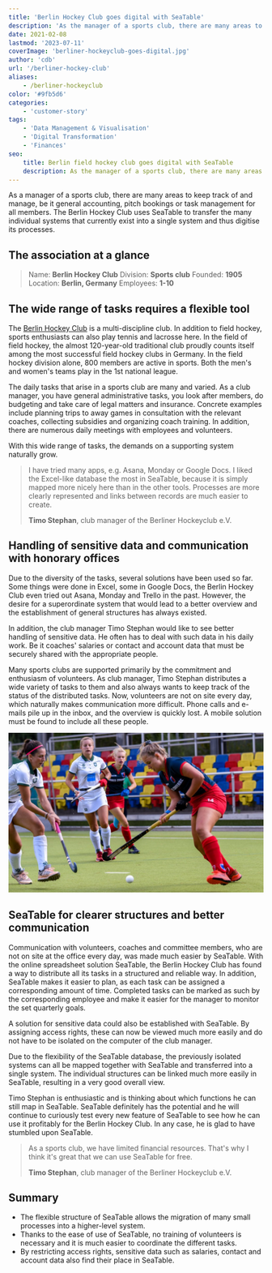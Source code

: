 ```yaml
---
title: 'Berlin Hockey Club goes digital with SeaTable'
description: 'As the manager of a sports club, there are many areas to oversee and manage, be it general accounting, pitch bookings or the task management of all members. The Berlin field hockey club uses SeaTable to transfer the many individual systems that currently exist into a single system and thus digitize its processes.'
date: 2021-02-08
lastmod: '2023-07-11'
coverImage: 'berliner-hockeyclub-goes-digital.jpg'
author: 'cdb'
url: '/berliner-hockey-club'
aliases:
    - /berliner-hockeyclub
color: '#9fb5d6'
categories:
    - 'customer-story'
tags:
    - 'Data Management & Visualisation'
    - 'Digital Transformation'
    - 'Finances'
seo:
    title: Berlin field hockey club goes digital with SeaTable
    description: As the manager of a sports club, there are many areas to oversee and manage, be it general accounting, pitch bookings or the task management of all members. The Berlin Hockey Club uses SeaTable to transfer the many individual systems that currently exist into a single system and thus digitize its processes.
---
```


As a manager of a sports club, there are many areas to keep track of and manage, be it general accounting, pitch bookings or task management for all members. The Berlin Hockey Club uses SeaTable to transfer the many individual systems that currently exist into a single system and thus digitise its processes.

## The association at a glance

> Name: **Berlin Hockey Club**
> Division: **Sports club**
> Founded: **1905**
> Location: **Berlin, Germany**
> Employees: **1-10**

## The wide range of tasks requires a flexible tool

The [Berlin Hockey Club](https://www.berlinerhc.de/) is a multi-discipline club. In addition to field hockey, sports enthusiasts can also play tennis and lacrosse here. In the field of field hockey, the almost 120-year-old traditional club proudly counts itself among the most successful field hockey clubs in Germany. In the field hockey division alone, 800 members are active in sports. Both the men's and women's teams play in the 1st national league.

The daily tasks that arise in a sports club are many and varied. As a club manager, you have general administrative tasks, you look after members, do budgeting and take care of legal matters and insurance. Concrete examples include planning trips to away games in consultation with the relevant coaches, collecting subsidies and organizing coach training. In addition, there are numerous daily meetings with employees and volunteers.

With this wide range of tasks, the demands on a supporting system naturally grow.

> I have tried many apps, e.g. Asana, Monday or Google Docs. I liked the Excel-like database the most in SeaTable, because it is simply mapped more nicely here than in the other tools. Processes are more clearly represented and links between records are much easier to create.
>
> **Timo Stephan**, club manager of the Berliner Hockeyclub e.V.

## Handling of sensitive data and communication with honorary offices

Due to the diversity of the tasks, several solutions have been used so far. Some things were done in Excel, some in Google Docs, the Berlin Hockey Club even tried out Asana, Monday and Trello in the past. However, the desire for a superordinate system that would lead to a better overview and the establishment of general structures has always existed.

In addition, the club manager Timo Stephan would like to see better handling of sensitive data. He often has to deal with such data in his daily work. Be it coaches' salaries or contact and account data that must be securely shared with the appropriate people.

Many sports clubs are supported primarily by the commitment and enthusiasm of volunteers. As club manager, Timo Stephan distributes a wide variety of tasks to them and also always wants to keep track of the status of the distributed tasks. Now, volunteers are not on site every day, which naturally makes communication more difficult. Phone calls and e-mails pile up in the inbox, and the overview is quickly lost. A mobile solution must be found to include all these people.

![Digitization of a sports club with SeaTable](berliner-hockeyclub-goes-digital.jpg)

## SeaTable for clearer structures and better communication

Communication with volunteers, coaches and committee members, who are not on site at the office every day, was made much easier by SeaTable. With the online spreadsheet solution SeaTable, the Berlin Hockey Club has found a way to distribute all its tasks in a structured and reliable way. In addition, SeaTable makes it easier to plan, as each task can be assigned a corresponding amount of time. Completed tasks can be marked as such by the corresponding employee and make it easier for the manager to monitor the set quarterly goals.

A solution for sensitive data could also be established with SeaTable. By assigning access rights, these can now be viewed much more easily and do not have to be isolated on the computer of the club manager.

Due to the flexibility of the SeaTable database, the previously isolated systems can all be mapped together with SeaTable and transferred into a single system. The individual structures can be linked much more easily in SeaTable, resulting in a very good overall view.

Timo Stephan is enthusiastic and is thinking about which functions he can still map in SeaTable. SeaTable definitely has the potential and he will continue to curiously test every new feature of SeaTable to see how he can use it profitably for the Berlin Hockey Club. In any case, he is glad to have stumbled upon SeaTable.

> As a sports club, we have limited financial resources. That's why I think it's great that we can use SeaTable for free.
>
> **Timo Stephan**, club manager of the Berliner Hockeyclub e.V.

## Summary

- The flexible structure of SeaTable allows the migration of many small processes into a higher-level system.
- Thanks to the ease of use of SeaTable, no training of volunteers is necessary and it is much easier to coordinate the different tasks.
- By restricting access rights, sensitive data such as salaries, contact and account data also find their place in SeaTable.

